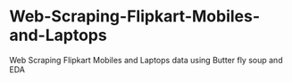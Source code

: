 # Web-Scraping-Flipkart-Mobiles-and-Laptops
Web Scraping Flipkart Mobiles and Laptops data using Butter fly soup and EDA
